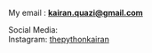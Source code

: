 My email : <strong>kairan.quazi@gmail.com</strong>

Social Media:<br>
Instagram: <a href='instagram.com/thepythonkairan'>thepythonkairan</a>
